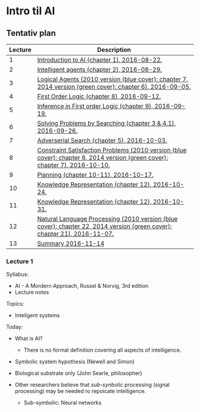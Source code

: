 # Intro til AI

## Tentativ plan
| Lecture | Description
| --- | ----
| 1 | [Introduction to AI (chapter 1), 2016-08-22.](#lecture-1)
| 2 | [Intelligent agents (chapter 2), 2016-08-29.](#lecture-2)
| 3 | [Logical Agents (2010 version (blue cover): chapter 7, 2014 version (green cover): chapter 6), 2016-09-05.](#lecture-3)
| 4 | [First Order Logic (chapter 8), 2016-09-12.](#lecture-4)
| 5 | [Inference in First order Logic (chapter 9), 2016-09-19.](#lecture-5)
| 6 | [Solving Problems by Searching (chapter 3 & 4.1), 2016-09-26.](#lecture-6)
| 7 | [Adverserial Search (chapter 5), 2016-10-03.](#lecture-7)
| 8 | [Constraint Satisfaction Problems (2010 version (blue cover): chapter 6, 2014 version (green cover): chapter 7), 2016-10-10.](#lecture-8)
| 9 | [Planning (chapter 10-11), 2016-10-17.](#lecture-9)
| 10 | [Knowledge Representation (chapter 12), 2016-10-24.](#lecture-10)
| 11 | [Knowledge Representation (chapter 12), 2016-10-31.](#lecture-11)
| 12 | [Natural Language Processing (2010 version (blue cover): chapter 22, 2014 version (green cover): chapter 21), 2016-11-07.](#lecture-12)
| 13 | [Summary 2016-11-14](#lecture-13)

### Lecture 1

Syllabus:
- AI - A Mordern Approach, Russel & Norvig, 3rd edition
- Lecture notes


Topics:
- Inteligent systems

Today:
- What is AI?
  - There is no formal definition covering all aspects of intelligence.

- Symbolic system hypothesis (Newell and Simon)
- Biological substrate only (John Searle, philosopher)
- Other researchers believe that *sub-synbolic* processing (signal processing) may be needed ro repoicate intelligence.
  - Sub-symbolic: Neural networks
